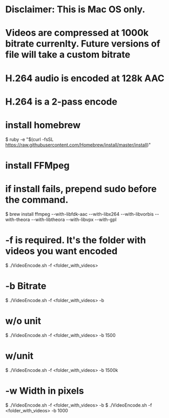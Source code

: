 # Disclaimer: This is Mac OS only.
# Videos are compressed at 1000k bitrate currenlty. Future versions of file will take a custom bitrate
# H.264 audio is encoded at 128k AAC
# H.264 is a 2-pass encode

# install homebrew
$ ruby -e "$(curl -fsSL https://raw.githubusercontent.com/Homebrew/install/master/install)"

# install FFMpeg
# if install fails, prepend sudo before the command.
$ brew install ffmpeg --with-libfdk-aac --with-libx264 --with-libvorbis --with-theora --with-libtheora --with-libvpx --with-gpl

# -f is required. It's the folder with videos you want encoded
$ ./VideoEncode.sh -f <folder_with_videos>


# -b Bitrate
$ ./VideoEncode.sh -f <folder_with_videos> -b <Bitrate>

# w/o unit
$ ./VideoEncode.sh -f <folder_with_videos> -b 1500

# w/unit
$ ./VideoEncode.sh -f <folder_with_videos> -b 1500k

# -w Width in pixels
$ ./VideoEncode.sh -f <folder_with_videos> -b <Width>
$ ./VideoEncode.sh -f <folder_with_videos> -b 1000
